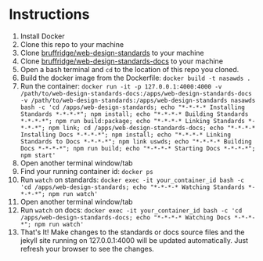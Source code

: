 # Instructions

1. Install Docker
2. Clone this repo to your machine
3. Clone [bruffridge/web-design-standards](https://github.com/bruffridge/web-design-standards) to your machine
4. Clone [bruffridge/web-design-standards-docs](https://github.com/bruffridge/web-design-standards-docs) to your machine
5. Open a bash terminal and `cd` to the location of this repo you cloned.
6. Build the docker image from the Dockerfile: `docker build -t nasawds .`
7. Run the container: `docker run -it -p 127.0.0.1:4000:4000 -v /path/to/web-design-standards-docs:/apps/web-design-standards-docs -v /path/to/web-design-standards:/apps/web-design-standards nasawds bash -c 'cd /apps/web-design-standards; echo "*-*-*-* Installing Standards *-*-*-*"; npm install; echo "*-*-*-* Building Standards *-*-*-*"; npm run build:package; echo "*-*-*-* Linking Standards *-*-*-*"; npm link; cd /apps/web-design-standards-docs; echo "*-*-*-* Installing Docs *-*-*-*"; npm install; echo "*-*-*-* Linking Standards to Docs *-*-*-*"; npm link uswds; echo "*-*-*-* Building Docs *-*-*-*"; npm run build; echo "*-*-*-* Starting Docs *-*-*-*"; npm start'`
8. Open another terminal window/tab
9. Find your running container id: `docker ps`
10. Run `watch` on standards: `docker exec -it your_container_id bash -c 'cd /apps/web-design-standards; echo "*-*-*-* Watching Standards *-*-*-*"; npm run watch'`
11. Open another terminal window/tab
12. Run `watch` on docs: `docker exec -it your_container_id bash -c 'cd /apps/web-design-standards-docs; echo "*-*-*-* Watching Docs *-*-*-*"; npm run watch'`
13. That's It! Make changes to the standards or docs source files and the jekyll site running on 127.0.0.1:4000 will be updated automatically. Just refresh your browser to see the changes.
